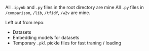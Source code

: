 All `.ipynb` and `.py` files in the root directory are mine
All `.py` files in `/comparison`, `/lib`, `/tfidf`, `/w2v` are mine.

Left out from repo:
- Datasets
- Embedding models for datasets
- Temporary `.pkl` pickle files for fast traning / loading
